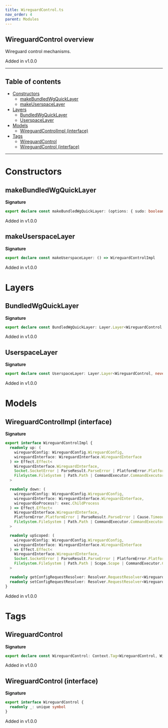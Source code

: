 ```yaml
---
title: WireguardControl.ts
nav_order: 4
parent: Modules
---
```


## WireguardControl overview

Wireguard control mechanisms.

Added in v1.0.0

---

<h2 class="text-delta">Table of contents</h2>

- [Constructors](#constructors)
  - [makeBundledWgQuickLayer](#makebundledwgquicklayer)
  - [makeUserspaceLayer](#makeuserspacelayer)
- [Layers](#layers)
  - [BundledWgQuickLayer](#bundledwgquicklayer)
  - [UserspaceLayer](#userspacelayer)
- [Models](#models)
  - [WireguardControlImpl (interface)](#wireguardcontrolimpl-interface)
- [Tags](#tags)
  - [WireguardControl](#wireguardcontrol)
  - [WireguardControl (interface)](#wireguardcontrol-interface)

---

# Constructors

## makeBundledWgQuickLayer

**Signature**

```ts
export declare const makeBundledWgQuickLayer: (options: { sudo: boolean }) => WireguardControlImpl
```

Added in v1.0.0

## makeUserspaceLayer

**Signature**

```ts
export declare const makeUserspaceLayer: () => WireguardControlImpl
```

Added in v1.0.0

# Layers

## BundledWgQuickLayer

**Signature**

```ts
export declare const BundledWgQuickLayer: Layer.Layer<WireguardControl, never, never>
```

Added in v1.0.0

## UserspaceLayer

**Signature**

```ts
export declare const UserspaceLayer: Layer.Layer<WireguardControl, never, never>
```

Added in v1.0.0

# Models

## WireguardControlImpl (interface)

**Signature**

```ts
export interface WireguardControlImpl {
  readonly up: (
    wireguardConfig: WireguardConfig.WireguardConfig,
    wireguardInterface: WireguardInterface.WireguardInterface
  ) => Effect.Effect<
    WireguardInterface.WireguardInterface,
    Socket.SocketError | ParseResult.ParseError | PlatformError.PlatformError | Cause.TimeoutException,
    FileSystem.FileSystem | Path.Path | CommandExecutor.CommandExecutor
  >

  readonly down: (
    wireguardConfig: WireguardConfig.WireguardConfig,
    wireguardInterface: WireguardInterface.WireguardInterface,
    wireguardGoProcess?: exec.ChildProcess
  ) => Effect.Effect<
    WireguardInterface.WireguardInterface,
    PlatformError.PlatformError | ParseResult.ParseError | Cause.TimeoutException,
    FileSystem.FileSystem | Path.Path | CommandExecutor.CommandExecutor
  >

  readonly upScoped: (
    wireguardConfig: WireguardConfig.WireguardConfig,
    wireguardInterface: WireguardInterface.WireguardInterface
  ) => Effect.Effect<
    WireguardInterface.WireguardInterface,
    Socket.SocketError | ParseResult.ParseError | PlatformError.PlatformError | Cause.TimeoutException,
    FileSystem.FileSystem | Path.Path | Scope.Scope | CommandExecutor.CommandExecutor
  >

  readonly getConfigRequestResolver: Resolver.RequestResolver<WireguardConfig.WireguardGetConfigRequest, never>
  readonly setConfigRequestResolver: Resolver.RequestResolver<WireguardConfig.WireguardSetConfigRequest, never>
}
```

Added in v1.0.0

# Tags

## WireguardControl

**Signature**

```ts
export declare const WireguardControl: Context.Tag<WireguardControl, WireguardControlImpl>
```

Added in v1.0.0

## WireguardControl (interface)

**Signature**

```ts
export interface WireguardControl {
  readonly _: unique symbol
}
```

Added in v1.0.0
